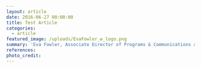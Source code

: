 ```yaml
---
layout: article
date: 2016-06-27 00:00:00
title: Test Article
categories:
  - article
featured_image: /uploads/EvaFowler_w_logo.png
summary: 'Eva Fowler, Associate Director of Programs & Communications at ReFED, is working hard at making #NoFoodWaste a reality on a national level. ReFED has set the Roadmap for decreasing food waste, and it’s time for all of us to jump on board.'
references:
photo_credit:
---
```


